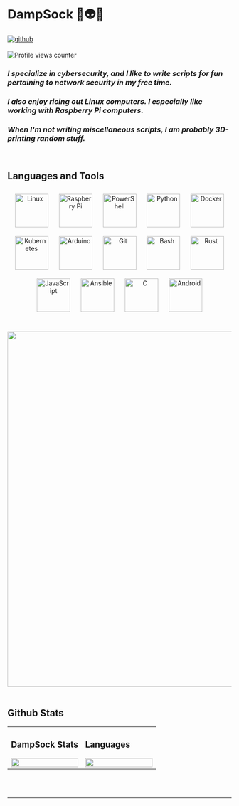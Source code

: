 # **DampSock    🖖👽👾**  
  

<a href="https://github.com/DampSock" target="_blank">
<img src=https://img.shields.io/badge/github-%2324292e.svg?&style=for-the-badge&logo=github&logoColor=white alt=github style="margin-bottom: 5px;" />
</a>  
  

![Profile views counter](https://komarev.com/ghpvc/?username=DampSock&&style=flat-square)  
  

### *I specialize in cybersecurity, and I like to write scripts for fun pertaining to network security in my free time.*
### *I also enjoy ricing out Linux computers. I especially like working with Raspberry Pi computers.*
### *When I'm not writing miscellaneous scripts, I am probably 3D-printing random stuff.*  

<br/>  

## Languages and Tools  
<div align="center">  
<img style="margin: 10px" src="https://profilinator.rishav.dev/skills-assets/linux-original.svg" alt="Linux" height="75" />  
<img style="margin: 10px" src="https://profilinator.rishav.dev/skills-assets/raspberrypi.png" alt="Raspberry Pi" height="75" />  
<img style="margin: 10px" src="https://profilinator.rishav.dev/skills-assets/powershell.png" alt="PowerShell" height="75" />  
<img style="margin: 10px" src="https://profilinator.rishav.dev/skills-assets/python-original.svg" alt="Python" height="75" />  
<img style="margin: 10px" src="https://profilinator.rishav.dev/skills-assets/docker-original-wordmark.svg" alt="Docker" height="75" />  
<img style="margin: 10px" src="https://profilinator.rishav.dev/skills-assets/kubernetes-icon.svg" alt="Kubernetes" height="75" />  
<img style="margin: 10px" src="https://profilinator.rishav.dev/skills-assets/arduino.png" alt="Arduino" height="75" />  
<img style="margin: 10px" src="https://profilinator.rishav.dev/skills-assets/git-scm-icon.svg" alt="Git" height="75" />  
<img style="margin: 10px" src="https://profilinator.rishav.dev/skills-assets/gnu_bash-icon.svg" alt="Bash" height="75" />  
<img style="margin: 10px" src="https://profilinator.rishav.dev/skills-assets/rust-plain.svg" alt="Rust" height="75" />  
<img style="margin: 10px" src="https://profilinator.rishav.dev/skills-assets/javascript-original.svg" alt="JavaScript" height="75" />  
<img style="margin: 10px" src="https://profilinator.rishav.dev/skills-assets/ansible.png" alt="Ansible" height="75" />  
<img style="margin: 10px" src="https://profilinator.rishav.dev/skills-assets/c-original.svg" alt="C" height="75" />  
<img style="margin: 10px" src="https://profilinator.rishav.dev/skills-assets/android-original-wordmark.svg" alt="Android" height="75" />  
</div>  

<br/>  
<br />

<div align="center">
<img src="https://www.numerama.com/wp-content/uploads/2016/04/torpi.png" align="center" height="" width="800" />
</div>  
<br />



## Github Stats  
<table><tr><td valign="top" width="50%">



### DampSock Stats  
<div align="center"><img src="https://github-readme-stats.vercel.app/api?username=DampSock&show_icons=true&count_private=true&hide_border=true" align="center" style="width: 100%" /></div>

</td><td valign="top" width="50%">



### Languages  
<div align="center"><img src="https://github-readme-stats.vercel.app/api/top-langs/?username=DampSock&hide_border=true&layout=compact" align="center" style="width: 100%" /></div>

</td></tr></table>  

<br/>  

<br />

----
